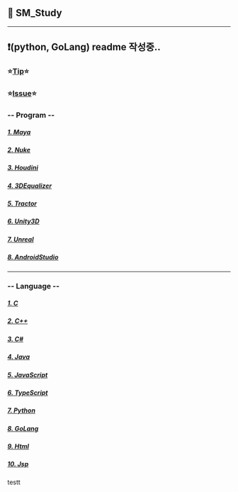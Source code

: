## :memo: SM_Study
***
## :exclamation:(python, GoLang) readme 작성중..  
### :star:[Tip](/Tip/readme.md):star:
### :star:[Issue](/Issue/readme.md):star:
### -- Program --
##### [1. Maya](/Maya/readme.md)
##### [2. Nuke](/Nuke/readme.md)
##### [3. Houdini](/Houdini/readme.md)
##### [4. 3DEqualizer](/3DEqualizer/readme.md)
##### [5. Tractor](/Tractor/readme.md)
##### [6. Unity3D](/Unity3D/readme.md)
##### [7. Unreal](/Unreal/readme.md)
##### [8. AndroidStudio](/AndroidStudio/readme.md)
***
### -- Language --
##### [1. C](/C/readme.md)
##### [2. C++](/C++/readme.md)
##### [3. C#](/C_/readme.md)
##### [4. Java](/Java/readme.md)
##### [5. JavaScript](/JavaScript/readme.md)
##### [6. TypeScript](/TypeScript/readme.md)
##### [7. Python](/Python/readme.md)
##### [8. GoLang](/Golang/readme.md)
##### [9. Html](/Html/readme.md)
##### [10. Jsp](/Jsp/readme.md)

testt